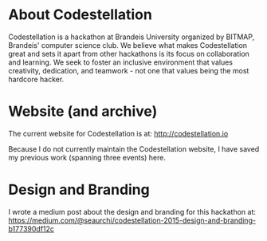 # About Codestellation

Codestellation is a hackathon at Brandeis University organized by BITMAP, Brandeis' computer science club. We believe what makes Codestellation great and sets it apart from other hackathons is its focus on collaboration and learning. We seek to foster an inclusive environment that values creativity, dedication, and teamwork - not one that values being the most hardcore hacker.

# Website (and archive)

The current website for Codestellation is at: http://codestellation.io

Because I do not currently maintain the Codestellation website, I have saved my previous work (spanning three events) here.

# Design and Branding

I wrote a medium post about the design and branding for this hackathon at: https://medium.com/@seaurchi/codestellation-2015-design-and-branding-b177390df12c

